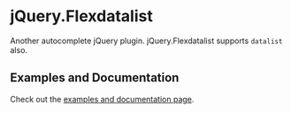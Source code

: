 jQuery.Flexdatalist
======

Another autocomplete jQuery plugin. jQuery.Flexdatalist supports <code>datalist</code> also.  

## Examples and Documentation ##

Check out the [examples and documentation page](http://projects.sergiodinislopes.pt/flexdatalist/).

